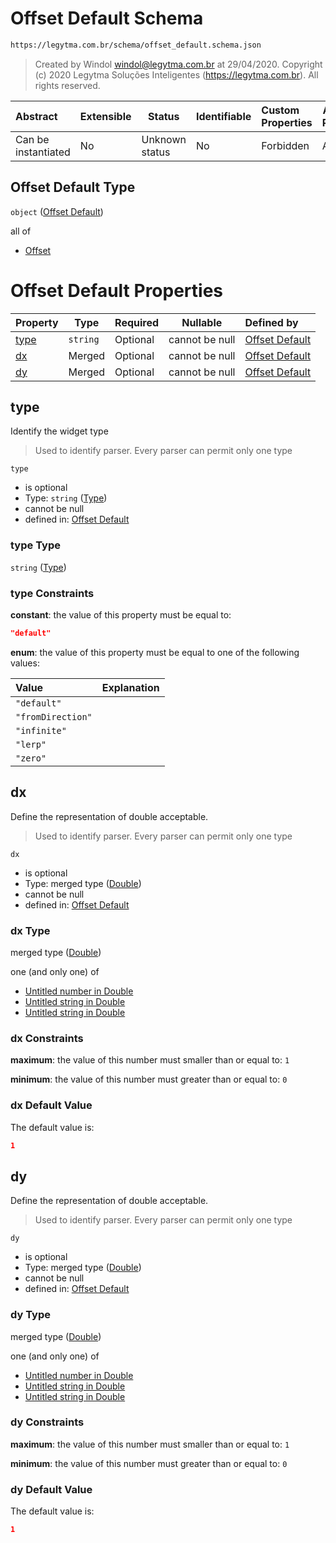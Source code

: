 # Offset Default Schema

```txt
https://legytma.com.br/schema/offset_default.schema.json
```




> Created by Windol [windol@legytma.com.br](mailto:windol@legytma.com.br) at 29/04/2020.
> Copyright (c) 2020 Legytma Soluções Inteligentes (<https://legytma.com.br>). All rights reserved.
>

| Abstract            | Extensible | Status         | Identifiable | Custom Properties | Additional Properties | Access Restrictions | Defined In                                                                                |
| :------------------ | ---------- | -------------- | ------------ | :---------------- | --------------------- | ------------------- | ----------------------------------------------------------------------------------------- |
| Can be instantiated | No         | Unknown status | No           | Forbidden         | Allowed               | none                | [offset_default.schema.json](../schema/offset_default.schema.json "open original schema") |

## Offset Default Type

`object` ([Offset Default](offset_default.md))

all of

-   [Offset](box_shadow-properties-offset.md "check type definition")

# Offset Default Properties

| Property      | Type     | Required | Nullable       | Defined by                                                                                                                    |
| :------------ | -------- | -------- | -------------- | :---------------------------------------------------------------------------------------------------------------------------- |
| [type](#type) | `string` | Optional | cannot be null | [Offset Default](widget-definitions-type.md "https&#x3A;//legytma.com.br/schema/offset_default.schema.json#/properties/type") |
| [dx](#dx)     | Merged   | Optional | cannot be null | [Offset Default](app_bar_theme-properties-double.md "https&#x3A;//legytma.com.br/schema/double.schema.json#/properties/dx")   |
| [dy](#dy)     | Merged   | Optional | cannot be null | [Offset Default](app_bar_theme-properties-double.md "https&#x3A;//legytma.com.br/schema/double.schema.json#/properties/dy")   |

## type

Identify the widget type


> Used to identify parser. Every parser can permit only one type
>

`type`

-   is optional
-   Type: `string` ([Type](widget-definitions-type.md))
-   cannot be null
-   defined in: [Offset Default](widget-definitions-type.md "https&#x3A;//legytma.com.br/schema/offset_default.schema.json#/properties/type")

### type Type

`string` ([Type](widget-definitions-type.md))

### type Constraints

**constant**: the value of this property must be equal to:

```json
"default"
```

**enum**: the value of this property must be equal to one of the following values:

| Value             | Explanation |
| :---------------- | ----------- |
| `"default"`       |             |
| `"fromDirection"` |             |
| `"infinite"`      |             |
| `"lerp"`          |             |
| `"zero"`          |             |

## dx

Define the representation of double acceptable.


> Used to identify parser. Every parser can permit only one type
>

`dx`

-   is optional
-   Type: merged type ([Double](app_bar_theme-properties-double.md))
-   cannot be null
-   defined in: [Offset Default](app_bar_theme-properties-double.md "https&#x3A;//legytma.com.br/schema/double.schema.json#/properties/dx")

### dx Type

merged type ([Double](app_bar_theme-properties-double.md))

one (and only one) of

-   [Untitled number in Double](double-definitions-doublenumber.md "check type definition")
-   [Untitled string in Double](double-definitions-doublestring.md "check type definition")
-   [Untitled string in Double](double-definitions-doubleenum.md "check type definition")

### dx Constraints

**maximum**: the value of this number must smaller than or equal to: `1`

**minimum**: the value of this number must greater than or equal to: `0`

### dx Default Value

The default value is:

```json
1
```

## dy

Define the representation of double acceptable.


> Used to identify parser. Every parser can permit only one type
>

`dy`

-   is optional
-   Type: merged type ([Double](app_bar_theme-properties-double.md))
-   cannot be null
-   defined in: [Offset Default](app_bar_theme-properties-double.md "https&#x3A;//legytma.com.br/schema/double.schema.json#/properties/dy")

### dy Type

merged type ([Double](app_bar_theme-properties-double.md))

one (and only one) of

-   [Untitled number in Double](double-definitions-doublenumber.md "check type definition")
-   [Untitled string in Double](double-definitions-doublestring.md "check type definition")
-   [Untitled string in Double](double-definitions-doubleenum.md "check type definition")

### dy Constraints

**maximum**: the value of this number must smaller than or equal to: `1`

**minimum**: the value of this number must greater than or equal to: `0`

### dy Default Value

The default value is:

```json
1
```
